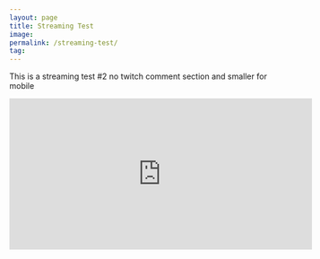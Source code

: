 ```yaml
---
layout: page
title: Streaming Test
image: 
permalink: /streaming-test/
tag: 
---
```


This is a streaming test #2 no twitch comment section and smaller for mobile 

  
  <center>
  <iframe
    src="https://player.twitch.tv/?channel=eighthradio&parent=streamernews.example.com&muted=false"
    height="270"
    width="540"
    frameborder="0"
    scrolling="no"
    playsinline="true"
    muted="false"
    getVolume="1.0"
    allowfullscreen="true">
</iframe>
<center>


<div class="fb-comments" data-href="https://sessionsmarteau.com/streaming-test/" data-numposts="10" data-width="" data-mobile=""></div>

<div id="fb-root"></div>
<script async defer crossorigin="anonymous" src="https://connect.facebook.net/fr_CA/sdk.js#xfbml=1&version=v7.0&appId=238569848365&autoLogAppEvents=1"></script>


